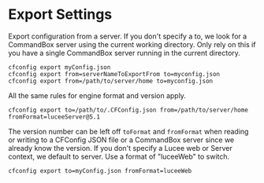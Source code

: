 # Export Settings

Export configuration from a server. If you don't specify a to, we look for a CommandBox server using the current working directory. Only rely on this if you have a single CommandBox server running in the current directory.

```text
cfconfig export myConfig.json
cfconfig export from=serverNameToExportFrom to=myconfig.json
cfconfig export from=/path/to/server/home to=myconfig.json
```

All the same rules for engine format and version apply.

```text
cfconfig export to=/path/to/.CFConfig.json from=/path/to/server/home fromFormat=luceeServer@5.1
```

The version number can be left off `toFormat` and `fromFormat` when reading or writing to a CFConfig JSON file or a CommandBox server since we already know the version. If you don't specify a Lucee web or Server context, we default to server. Use a format of "luceeWeb" to switch.

```text
cfconfig export to=myConfig.json fromFormat=luceeWeb
```

